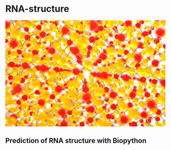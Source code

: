 # RNA-structure

<img src="projet_RNA_structure.jpg" alt="isolated" width="500"/>

## Prediction of RNA structure with Biopython
